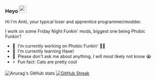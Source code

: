 ### Heyo <a href="https://www.gautamkrishnar.com/"><img src="https://media.giphy.com/media/hvRJCLFzcasrR4ia7z/giphy.gif" width="25px" height="25px"></a>

Hi I'm Antii, your typical loser and apprentice programmer/modder.

I work on some Friday Night Funkin' mods, biggest one being Phobic Funkin'!


- 🔭 &nbsp;I’m currently working on Phobic Funkin' 🏳️‍🌈
- 🌱 &nbsp;I’m currently learning Haxe!
- 💬 &nbsp;Please don't ask me about anything, I will most likely not know 😭
- ⚡ &nbsp;Fun fact: Cats are pretty cool



![Anurag's GitHub stats](https://github-readme-stats.vercel.app/api?username=AntiPlayzz&show_icons=true&theme=radical) [![GitHub Streak](https://github-readme-streak-stats.herokuapp.com/?user=AntiPlayzz)](https://git.io/streak-stats)
